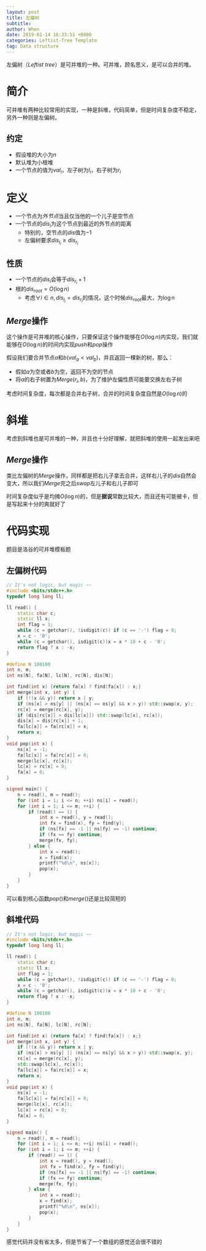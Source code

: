 ```yaml
---
layout: post
title: 左偏树
subtitle: 
author: When
date: 2019-01-14 16:33:51 +0800
categories: Leftist-Tree Template
tag: Data structure
---
```


左偏树（*Leftist tree*）是可并堆的一种。可并堆，顾名思义，是可以合并的堆。

# 简介

可并堆有两种比较常用的实现，一种是斜堆，代码简单，但是时间复杂度不稳定，另外一种则是左偏树。

## 约定

- 假设堆的大小为$n$
- 默认堆为小根堆
- 一个节点的值为$val_i$，左子树为$l_i$，右子树为$r_i$

# 定义

- 一个节点为*外节点*当且仅当他的一个儿子是空节点
- 一个节点的$dis_i$为这个节点到最近的外节点的距离
  - 特别的，空节点的$dis​$值为$-1​$
  - 左偏树要求$dis_{l_i}\ge dis_{r_i}$

## 性质

- 一个节点的$dis_i$会等于$dis_{r_i}+1$
- 根的$dis_{root}=O({\log n})$
  - 考虑$\forall i\in n,dis_{l_i}=dis_{r_i}$的情况，这个时候$dis_{root}$最大，为$\log n$

## $Merge$操作

这个操作是可并堆的核心操作，只要保证这个操作能够在$O(\log n)$内实现，我们就能够在$O(\log n)$的时间内实现$push$和$pop$操作

假设我们要合并节点$a$和$b$$(val_a<val_b)$，并且返回一棵新的树，那么：

- 假如$a$为空或者$b$为空，返回不为空的节点
- 将$a$的右子树置为$Merge(r_i,b)$，为了维护左偏性质可能要交换左右子树

考虑时间复杂度，每次都是合并右子树，合并的时间复杂度自然是$O(\log n)$的

# 斜堆

考虑到斜堆也是可并堆的一种，并且也十分好理解，就把斜堆的使用一起发出来吧

## $Merge$操作

类比左偏树的$Merge$操作，同样都是把右儿子拿去合并，这样右儿子的$dis$自然会变大，所以我们$Merge$完之后$swap$左儿子和右儿子即可

时间复杂度似乎是均摊$O(\log n)$的，但是**据说**常数比较大，而且还有可能被卡，但是写起来十分的爽就好了

# 代码实现

题目是洛谷的可并堆模板题

## 左偏树代码

```cpp
// It's not logic, but magic ~~
#include <bits/stdc++.h>
typedef long long ll;

ll read() {
    static char c;
    static ll x;
    int flag = 1;
    while (c = getchar(), !isdigit(c)) if (c == '-') flag = 0;
    x = c - '0';
    while (c = getchar(), isdigit(c))x = x * 10 + c - '0';
    return flag ? x : -x;
}

#define N 100100
int n, m;
int ns[N], fa[N], lc[N], rc[N], dis[N];

int find(int x) {return fa[x] ? find(fa[x]) : x;}
int merge(int x, int y) {
    if (!(x && y)) return x | y;
    if (ns[x] > ns[y] || (ns[x] == ns[y] && x > y)) std::swap(x, y);
    rc[x] = merge(rc[x], y);
    if (dis[rc[x]] > dis[lc[x]]) std::swap(lc[x], rc[x]);
    dis[x] = dis[rc[x]] + 1;
    fa[lc[x]] = fa[rc[x]] = x;
    return x;
}
void pop(int x) {
    ns[x] = -1;
    fa[lc[x]] = fa[rc[x]] = 0;
    merge(lc[x], rc[x]);
    lc[x] = rc[x] = 0;
    fa[x] = 0;
}

signed main() {
    n = read(), m = read();
    for (int i = 1; i <= n; ++i) ns[i] = read();
    for (int i = 1; i <= m; ++i) {
        if (read() == 1) {
            int x = read(), y = read();
            int fx = find(x), fy = find(y);
            if (ns[fx] == -1 || ns[fy] == -1) continue;
            if (fx == fy) continue;
            merge(fx, fy);
        } else {
            int x = read();
            x = find(x);
            printf("%d\n", ns[x]);
            pop(x);
        }
    }
}

```

可以看到核心函数$pop()$和$merge()$还是比较简短的

## 斜堆代码

```c++
// It's not logic, but magic ~~
#include <bits/stdc++.h>
typedef long long ll;

ll read() {
    static char c;
    static ll x;
    int flag = 1;
    while (c = getchar(), !isdigit(c)) if (c == '-') flag = 0;
    x = c - '0';
    while (c = getchar(), isdigit(c))x = x * 10 + c - '0';
    return flag ? x : -x;
}

#define N 100100
int n, m;
int ns[N], fa[N], lc[N], rc[N];

int find(int x) {return fa[x] ? find(fa[x]) : x;}
int merge(int x, int y) {
    if (!(x && y)) return x | y;
    if (ns[x] > ns[y] || (ns[x] == ns[y] && x > y)) std::swap(x, y);
    rc[x] = merge(rc[x], y);
    std::swap(lc[x], rc[x]);
    fa[lc[x]] = fa[rc[x]] = x;
    return x;
}
void pop(int x) {
    ns[x] = -1;
    fa[lc[x]] = fa[rc[x]] = 0;
    merge(lc[x], rc[x]);
    lc[x] = rc[x] = 0;
    fa[x] = 0;
}

signed main() {
    n = read(), m = read();
    for (int i = 1; i <= n; ++i) ns[i] = read();
    for (int i = 1; i <= m; ++i) {
        if (read() == 1) {
            int x = read(), y = read();
            int fx = find(x), fy = find(y);
            if (ns[fx] == -1 || ns[fy] == -1) continue;
            if (fx == fy) continue;
            merge(fx, fy);
        } else {
            int x = read();
            x = find(x);
            printf("%d\n", ns[x]);
            pop(x);
        }
    }
}

```

感觉代码并没有省太多，但是节省了一个数组的感觉还会很不错的